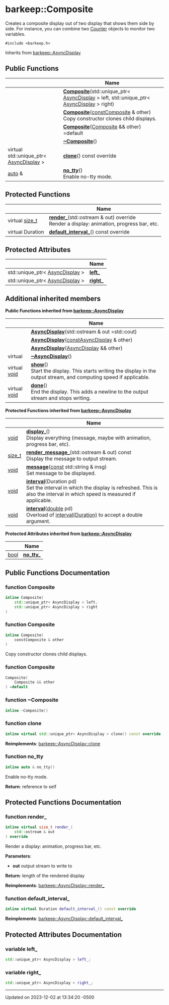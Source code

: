 # barkeep::Composite


Creates a composite display out of two display that shows them side by side. For instance, you can combine two [Counter](api/Classes/classbarkeep_1_1_counter.md) objects to monitor two variables. 


`#include <barkeep.h>`

Inherits from [barkeep::AsyncDisplay](api/Classes/classbarkeep_1_1_async_display.md)

## Public Functions

<span class="api-table">

|                | Name           |
| -------------- | -------------- |
| | **[Composite](api/Classes/classbarkeep_1_1_composite.md#function-composite)**(std::unique_ptr< [AsyncDisplay](api/Classes/classbarkeep_1_1_async_display.md) > left, std::unique_ptr< [AsyncDisplay](api/Classes/classbarkeep_1_1_async_display.md) > right) |
| | **[Composite](api/Classes/classbarkeep_1_1_composite.md#function-composite)**([const](api/Classes/classbarkeep_1_1_counter.md)[Composite](api/Classes/classbarkeep_1_1_composite.md) & other)<br>Copy constructor clones child displays.  |
| | **[Composite](api/Classes/classbarkeep_1_1_composite.md#function-composite)**([Composite](api/Classes/classbarkeep_1_1_composite.md) && other) =default |
| | **[~Composite](api/Classes/classbarkeep_1_1_composite.md#function-~composite)**() |
| virtual std::unique_ptr< [AsyncDisplay](api/Classes/classbarkeep_1_1_async_display.md) > | **[clone](api/Classes/classbarkeep_1_1_composite.md#function-clone)**() const override |
| [auto](api/Classes/classbarkeep_1_1_counter.md) & | **[no_tty](api/Classes/classbarkeep_1_1_composite.md#function-no_tty)**()<br>Enable no-tty mode.  |


</span>

## Protected Functions

<span class="api-table">

|                | Name           |
| -------------- | -------------- |
| virtual [size_t](api/Classes/classbarkeep_1_1_counter.md) | **[render_](api/Classes/classbarkeep_1_1_composite.md#function-render_)**(std::ostream & out) override<br>Render a display: animation, progress bar, etc.  |
| virtual Duration | **[default_interval_](api/Classes/classbarkeep_1_1_composite.md#function-default_interval_)**() const override |


</span>

## Protected Attributes

<span class="api-table">

|                | Name           |
| -------------- | -------------- |
| std::unique_ptr< [AsyncDisplay](api/Classes/classbarkeep_1_1_async_display.md) > | **[left_](api/Classes/classbarkeep_1_1_composite.md#variable-left_)**  |
| std::unique_ptr< [AsyncDisplay](api/Classes/classbarkeep_1_1_async_display.md) > | **[right_](api/Classes/classbarkeep_1_1_composite.md#variable-right_)**  |


</span>

## Additional inherited members

</span>

**Public Functions inherited from [barkeep::AsyncDisplay](api/Classes/classbarkeep_1_1_async_display.md)**

<span class="api-table">

|                | Name           |
| -------------- | -------------- |
| | **[AsyncDisplay](api/Classes/classbarkeep_1_1_async_display.md#function-asyncdisplay)**(std::ostream & out =std::cout) |
| | **[AsyncDisplay](api/Classes/classbarkeep_1_1_async_display.md#function-asyncdisplay)**([const](api/Classes/classbarkeep_1_1_counter.md)[AsyncDisplay](api/Classes/classbarkeep_1_1_async_display.md) & other) |
| | **[AsyncDisplay](api/Classes/classbarkeep_1_1_async_display.md#function-asyncdisplay)**([AsyncDisplay](api/Classes/classbarkeep_1_1_async_display.md) && other) |
| virtual | **[~AsyncDisplay](api/Classes/classbarkeep_1_1_async_display.md#function-~asyncdisplay)**() |
| virtual [void](api/Classes/classbarkeep_1_1_counter.md) | **[show](api/Classes/classbarkeep_1_1_async_display.md#function-show)**()<br>Start the display. This starts writing the display in the output stream, and computing speed if applicable.  |
| virtual [void](api/Classes/classbarkeep_1_1_counter.md) | **[done](api/Classes/classbarkeep_1_1_async_display.md#function-done)**()<br>End the display. This adds a newline to the output stream and stops writing.  |


</span>

**Protected Functions inherited from [barkeep::AsyncDisplay](api/Classes/classbarkeep_1_1_async_display.md)**

<span class="api-table">

|                | Name           |
| -------------- | -------------- |
| [void](api/Classes/classbarkeep_1_1_counter.md) | **[display_](api/Classes/classbarkeep_1_1_async_display.md#function-display_)**()<br>Display everything (message, maybe with animation, progress bar, etc).  |
| [size_t](api/Classes/classbarkeep_1_1_counter.md) | **[render_message_](api/Classes/classbarkeep_1_1_async_display.md#function-render_message_)**(std::ostream & out) const<br>Display the message to output stream.  |
| [void](api/Classes/classbarkeep_1_1_counter.md) | **[message](api/Classes/classbarkeep_1_1_async_display.md#function-message)**([const](api/Classes/classbarkeep_1_1_counter.md) std::string & msg)<br>Set message to be displayed.  |
| [void](api/Classes/classbarkeep_1_1_counter.md) | **[interval](api/Classes/classbarkeep_1_1_async_display.md#function-interval)**(Duration pd)<br>Set the interval in which the display is refreshed. This is also the interval in which speed is measured if applicable.  |
| [void](api/Classes/classbarkeep_1_1_counter.md) | **[interval](api/Classes/classbarkeep_1_1_async_display.md#function-interval)**([double](api/Classes/classbarkeep_1_1_counter.md) pd)<br>Overload of [interval(Duration)](api/Classes/classbarkeep_1_1_async_display.md#function-interval) to accept a double argument.  |


</span>

**Protected Attributes inherited from [barkeep::AsyncDisplay](api/Classes/classbarkeep_1_1_async_display.md)**

<span class="api-table">

|                | Name           |
| -------------- | -------------- |
| [bool](api/Classes/classbarkeep_1_1_counter.md) | **[no_tty_](api/Classes/classbarkeep_1_1_async_display.md#variable-no_tty_)**  |


</span>


## Public Functions Documentation

### function Composite

```cpp
inline Composite(
    std::unique_ptr< AsyncDisplay > left,
    std::unique_ptr< AsyncDisplay > right
)
```


### function Composite

```cpp
inline Composite(
    constComposite & other
)
```

Copy constructor clones child displays. 

### function Composite

```cpp
Composite(
    Composite && other
) =default
```


### function ~Composite

```cpp
inline ~Composite()
```


### function clone

```cpp
inline virtual std::unique_ptr< AsyncDisplay > clone() const override
```


**Reimplements**: [barkeep::AsyncDisplay::clone](api/Classes/classbarkeep_1_1_async_display.md#function-clone)


### function no_tty

```cpp
inline auto & no_tty()
```

Enable no-tty mode. 

**Return**: reference to self 

## Protected Functions Documentation

### function render_

```cpp
inline virtual size_t render_(
    std::ostream & out
) override
```

Render a display: animation, progress bar, etc. 

**Parameters**: 

  * **out** output stream to write to 


**Return**: length of the rendered display 

**Reimplements**: [barkeep::AsyncDisplay::render_](api/Classes/classbarkeep_1_1_async_display.md#function-render_)


### function default_interval_

```cpp
inline virtual Duration default_interval_() const override
```


**Reimplements**: [barkeep::AsyncDisplay::default_interval_](api/Classes/classbarkeep_1_1_async_display.md#function-default_interval_)


## Protected Attributes Documentation

### variable left_

```cpp
std::unique_ptr< AsyncDisplay > left_;
```


### variable right_

```cpp
std::unique_ptr< AsyncDisplay > right_;
```


-------------------------------

Updated on 2023-12-02 at 13:34:20 -0500